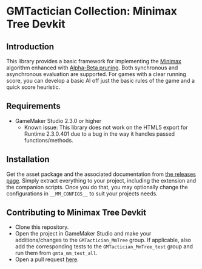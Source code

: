 # GMTactician Collection: Minimax Tree Devkit

## Introduction

This library provides a basic framework for implementing the [Minimax](https://en.wikipedia.org/wiki/Minimax) algorithm enhanced with [Alpha-Beta pruning](https://en.wikipedia.org/wiki/Alpha-beta_pruning). Both synchronous and asynchronous evaluation are supported. For games with a clear running score, you can develop a basic AI off just the basic rules of the game and a quick score heuristic.

## Requirements

- GameMaker Studio 2.3.0 or higher
    - Known issue: This library does not work on the HTML5 export for Runtime 2.3.0.401 due to a bug in the way it handles passed functions/methods.

## Installation

Get the asset package and the associated documentation from [the releases page](https://github.com/dicksonlaw583/GMTactician_MmTree/releases). Simply extract everything to your project, including the extension and the companion scripts. Once you do that, you may optionally change the configurations in `__MM_CONFIGS__` to suit your projects needs.

## Contributing to Minimax Tree Devkit

- Clone this repository.
- Open the project in GameMaker Studio and make your additions/changes to the `GMTactician_MmTree` group. If applicable, also add the corresponding tests to the `GMTactician_MmTree_test` group and run them from `gmta_mm_test_all`.
- Open a pull request [here](https://github.com/dicksonlaw583/GMTactician_MmTree/issues).
